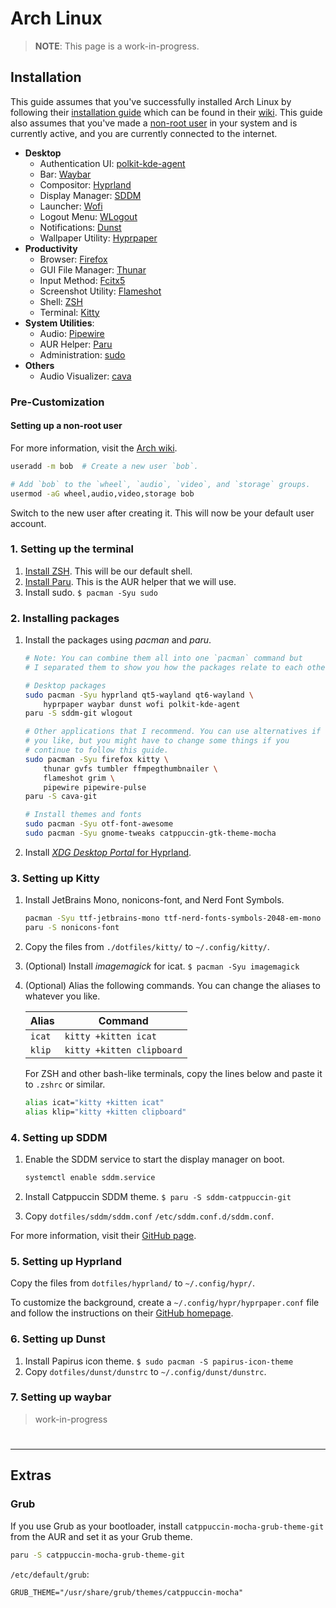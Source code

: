# Arch Linux

> **NOTE**: This page is a work-in-progress.

## Installation

This guide assumes that you've successfully installed Arch Linux by following their [installation guide](https://wiki.archlinux.org/title/Installation_guide) which can be found in their [wiki](https://wiki.archlinux.org/). This guide also assumes that you've made a [non-root user](#Setting-up-a-non-root-user) in your system and is currently active, and you are currently connected to the internet.

- **Desktop**
    - Authentication UI: [polkit-kde-agent](https://kde.org/plasma-desktop/)
    - Bar: [Waybar](https://github.com/Alexays/Waybar)
    - Compositor: [Hyprland](https://hyprland.org/)
    - Display Manager: [SDDM](https://github.com/sddm/sddm)
    - Launcher: [Wofi](https://hg.sr.ht/~scoopta/wofi)
    - Logout Menu: [WLogout](https://github.com/ArtsyMacaw/wlogout)
    - Notifications: [Dunst](https://github.com/dunst-project/dunst)
    - Wallpaper Utility: [Hyprpaper](https://github.com/hyprwm/hyprpaper)
- **Productivity**
    - Browser: [Firefox](https://firefox.com/)
    - GUI File Manager: [Thunar](https://docs.xfce.org/xfce/thunar/start)
    - Input Method: [Fcitx5](https://github.com/fcitx/fcitx5)
    - Screenshot Utility: [Flameshot](https://github.com/flameshot-org/flameshot)
    - Shell: [ZSH](https://www.zsh.org/)
    - Terminal: [Kitty](https://sw.kovidgoyal.net/kitty/)
- **System Utilities**:
    - Audio: [Pipewire](https://gitlab.freedesktop.org/pipewire/pipewire/)
    - AUR Helper: [Paru](https://github.com/Morganamilo/paru)
    - Administration: [sudo](https://www.sudo.ws/sudo/)
- **Others**
    - Audio Visualizer: [cava](https://github.com/karlstav/cava)

### Pre-Customization

#### Setting up a non-root user

For more information, visit the [Arch wiki](https://wiki.archlinux.org/title/Users_and_groups).

```bash
useradd -m bob  # Create a new user `bob`.

# Add `bob` to the `wheel`, `audio`, `video`, and `storage` groups.
usermod -aG wheel,audio,video,storage bob
```

Switch to the new user after creating it. This will now be your default user account.

### 1. Setting up the terminal

1. [Install ZSH](https://github.com/SetupGuides/ZSH). This will be our default shell.
2. [Install Paru](https://github.com/Morganamilo/paru). This is the AUR helper that we will use.
3. Install sudo. `$ pacman -Syu sudo`

### 2. Installing packages

1. Install the packages using *pacman* and *paru*.

    ```bash
    # Note: You can combine them all into one `pacman` command but
    # I separated them to show you how the packages relate to each other.

    # Desktop packages
    sudo pacman -Syu hyprland qt5-wayland qt6-wayland \
        hyprpaper waybar dunst wofi polkit-kde-agent
    paru -S sddm-git wlogout

    # Other applications that I recommend. You can use alternatives if
    # you like, but you might have to change some things if you
    # continue to follow this guide.
    sudo pacman -Syu firefox kitty \
        thunar gvfs tumbler ffmpegthumbnailer \
        flameshot grim \
        pipewire pipewire-pulse
    paru -S cava-git

    # Install themes and fonts
    sudo pacman -Syu otf-font-awesome
    sudo pacman -Syu gnome-tweaks catppuccin-gtk-theme-mocha
    ```

2. Install [*XDG Desktop Portal* for Hyprland](https://wiki.hyprland.org/Useful-Utilities/Hyprland-desktop-portal/).

### 3. Setting up Kitty

1. Install JetBrains Mono, nonicons-font, and Nerd Font Symbols.

    ```bash
    pacman -Syu ttf-jetbrains-mono ttf-nerd-fonts-symbols-2048-em-mono
    paru -S nonicons-font
    ```

2. Copy the files from `./dotfiles/kitty/` to `~/.config/kitty/`.
3. (Optional) Install *imagemagick* for icat. `$ pacman -Syu imagemagick`
4. (Optional) Alias the following commands. You can change the aliases to whatever you like.

    | Alias   | Command                   |
    | ------- | ------------------------- |
    | `icat`  | `kitty +kitten icat`      |
    | `klip`  | `kitty +kitten clipboard` |

    For ZSH and other bash-like terminals, copy the lines below and paste it to `.zshrc` or similar.

    ```bash
    alias icat="kitty +kitten icat"
    alias klip="kitty +kitten clipboard"
    ```

### 4. Setting up SDDM

1. Enable the SDDM service to start the display manager on boot.

    ```bash
    systemctl enable sddm.service
    ```

2. Install Catppuccin SDDM theme. `$ paru -S sddm-catppuccin-git`
3. Copy `dotfiles/sddm/sddm.conf` `/etc/sddm.conf.d/sddm.conf`.

For more information, visit their [GitHub page](https://github.com/khaneliman/sddm-catppuccin).

### 5. Setting up Hyprland

Copy the files from `dotfiles/hyprland/` to `~/.config/hypr/`.

To customize the background, create a `~/.config/hypr/hyprpaper.conf` file and follow the instructions on their [GitHub homepage](https://github.com/hyprwm/hyprpaper).

### 6. Setting up Dunst

1. Install Papirus icon theme. `$ sudo pacman -S papirus-icon-theme`
2. Copy `dotfiles/dunst/dunstrc` to `~/.config/dunst/dunstrc`.

### 7. Setting up waybar

> work-in-progress

#

-----

## Extras

### Grub

If you use Grub as your bootloader, install `catppuccin-mocha-grub-theme-git` from the AUR and set it as your Grub theme.

```bash
paru -S catppuccin-mocha-grub-theme-git
```

`/etc/default/grub`:

```
GRUB_THEME="/usr/share/grub/themes/catppuccin-mocha"
```
